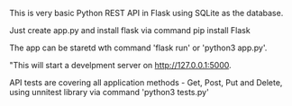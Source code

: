 This is very basic Python REST API in Flask using SQLite as the database.

Just create app.py and install flask via command
  pip install Flask

The app can be staretd wth command 
'flask run' or 
'python3 app.py'. 

"This will start a develpment server on http://127.0.0.1:5000.

API tests are covering all application methods  - Get, Post, Put and Delete, using unnitest library via command 'python3 tests.py'


